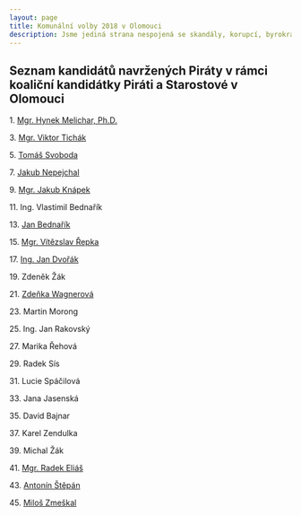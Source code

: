 ```yaml
---
layout: page
title: Komunální volby 2018 v Olomouci
description: Jsme jediná strana nespojená se skandály, korupcí, byrokracií. Jsme tu osm let. Hájíme svobodu, přinášíme čerstvé nápady a nebojíme se říkat, co si myslíme. Politici slibují modré z nebe, světlé zítřky a další prázdná hesla. Piráti nabízí jasné a konkrétní cíle – černé na bílém. Pusťte nás na ně!
---
```

## Seznam kandidátů navržených Piráty v rámci koaliční kandidátky Piráti a Starostové v Olomouci

<p>1. <a href="/lide/hynek-melichar">Mgr. Hynek Melichar, Ph.D.</a></p>
<p>3. <a href="/lide/viktor-tichak">Mgr. Viktor Tichák</a></p>
<p>5. <a href="/lide/tomas-svoboda">Tomáš Svoboda</a></p>
<p>7. <a href="/lide/jakub-nepejchal">Jakub Nepejchal</a></p>
<p>9. <a href="/lide/jakub-knapek">Mgr. Jakub Knápek</a></p>
<p>11. Ing. Vlastimil Bednařík</p>
<p>13. <a href="/lide/jan-bednarik">Jan Bednařík</a></p>
<p>15. <a href="/lide/vitezslav-repka">Mgr. Vítězslav Řepka</a></p>
<p>17. <a href="/lide/jan-dvorak">Ing. Jan Dvořák</a></p>
<p>19. Zdeněk Žák</p>
<p>21. <a href="/lide/zdenka-wagnerova">Zdeňka Wagnerová</a></p>
<p>23. Martin Morong</p>
<p>25. Ing. Jan Rakovský</p>
<p>27. Marika Řehová</p>
<p>29. Radek Sís</p>
<p>31. Lucie Spáčilová</p>
<p>33. Jana Jasenská</p>
<p>35. David Bajnar</p>
<p>37. Karel Zendulka</p>
<p>39. Michal Žák</p>
<p>41. <a href="/lide/radek-elias">Mgr. Radek Eliáš</a></p>
<p>43. <a href="/lide/antonin-stepan">Antonín Štěpán</a></p>
<p>45. <a href="/lide/milos-zmeskal">Miloš Zmeškal</a></p>